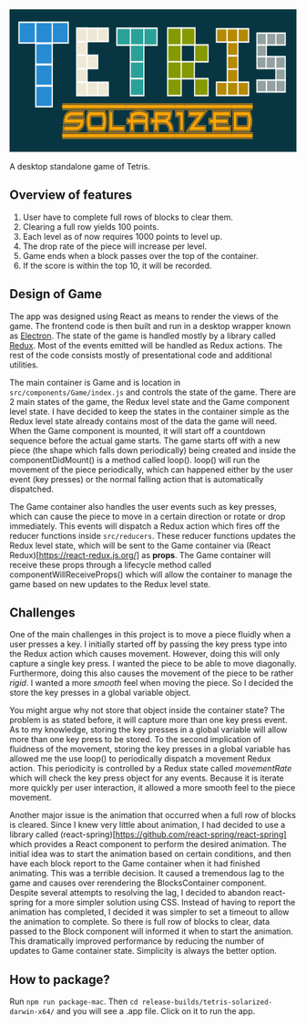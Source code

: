 <img src="https://github.com/Vui-Chee/Tetris-Solarized/blob/master/tetris-header.png" height="250" width="100%" alt="tetris"/>

A desktop standalone game of Tetris. 

## Overview of features
1. User have to complete full rows of blocks to clear them.
2. Clearing a full row yields 100 points.
3. Each level as of now requires 1000 points to level up.
4. The drop rate of the piece will increase per level.
5. Game ends when a block passes over the top of the container.
6. If the score is within the top 10, it will be recorded.

## Design of Game
The app was designed using React as means to render the views of the game. The frontend code is then
built and run in a desktop wrapper known as  [Electron](https://electronjs.org/). The state of the game
is handled mostly by a library called [Redux](https://redux.js.org/introduction/getting-started). Most
of the events emitted will be handled as Redux actions. The rest of the code consists mostly of
presentational code and additional utilities.

The main container is Game and is location in `src/components/Game/index.js` and controls the state of the game.
There are 2 main states of the game, the Redux level state and the Game component level state. I have
decided to keep the states in the container simple as the Redux level state already contains most
of the data the game will need. When the Game component is mounted, it will start off a countdown sequence
before the actual game starts. The game starts off with a new piece (the shape which falls down periodically)
being created and inside the componentDidMount() is a method called loop(). loop() will run the movement
of the piece periodically, which can happened either by the user event (key presses) or the normal falling action
that is automatically dispatched.

The Game container also handles the user events such as key presses, which can cause the piece to move in a
certain direction or rotate or drop immediately. This events will dispatch a Redux action which fires off
the reducer functions inside `src/reducers`. These reducer functions updates the Redux level state, which
will be sent to the Game container via (React Redux)[https://react-redux.js.org/] as **props**. The Game
container will receive these props through a lifecycle method called componentWillReceiveProps() which will
allow the container to manage the game based on new updates to the Redux level state.

## Challenges

One of the main challenges in this project is to move a piece fluidly when a user presses a key. I initially
started off by passing the key press type into the Redux action which causes movement. However, doing this
will only capture a single key press. I wanted the piece to be able to move diagonally. Furthermore, doing
this also causes the movement of the piece to be rather *rigid*. I wanted a more *smooth* feel when moving
the piece. So I decided the store the key presses in a global variable object. 

You might argue why not store that object inside the container state? The problem is as stated before, it 
will capture more than one key press event. As to my knowledge, storing the key presses in a global 
variable will allow more than one key press to be stored. To the second implication of fluidness of 
the movement, storing the key presses in a global variable has allowed me the use loop() to periodically
dispatch a movement Redux action. This periodicity is controlled by a Redux state called *movementRate* 
which will check the key press object for any events. Because it is iterate more quickly per user 
interaction, it allowed a more smooth feel to the piece movement. 

Another major issue is the animation that occurred when a full row of blocks is cleared. Since I knew very
little about animation, I had decided to use a library called (react-spring)[https://github.com/react-spring/react-spring]
which provides a React component to perform the desired animation. The initial idea was to start the animation
based on certain conditions, and then have each block report to the Game container when it had finished animating.
This was a terrible decision. It caused a tremendous lag to the game and causes over rerendering the BlocksContainer 
component. Despite several attempts to resolving the lag, I decided to abandon react-spring for a more simpler
solution using CSS. Instead of having to report the animation has completed, I decided it was simpler to set a
timeout to allow the animation to complete. So there is full row of blocks to clear, data passed to the 
Block component will informed it when to start the animation. This dramatically improved performance by reducing
the number of updates to Game container state. Simplicity is always the better option.

## How to package?
Run `npm run package-mac`. Then `cd release-builds/tetris-solarized-darwin-x64/` and you will
see a .app file. Click on it to run the app.
